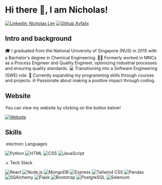 # Hi there 👋, I am Nicholas! 
[![Linkedin: Nicholas Lim](https://img.shields.io/badge/-Nicholas%20Lim-blue?style=flat-square&logo=LinkedIn&logoColor=white&link=https://www.linkedin.com/in/nicholas-lim-chiew-yee-86b397102/)](https://www.linkedin.com/in/nicholas-lim-chiew-yee-86b397102/)
[![Github Xyfalix](https://img.shields.io/github/followers/Xyfalix?style=social)](https://github.com/Xyfalix)

## Intro and background
🎓 I graduated from the National University of Singapore (NUS) in 2015 with a Bachelor's degree in Chemical Engineering.
👨‍💼 Formerly worked in MNCs as a Process Engineer and Quality Engineer, optimizing industrial processes and ensuring quality standards.
💻 Transitioning into a Software Engineering (SWE) role.
🚀 Currently expanding my programming skills through courses and projects.
🌐 Passionate about making a positive impact through coding.
 

## Website
You can view my website by clicking on the button below!

[![Website](https://img.shields.io/website?label=Squarespace&style=flat-square&url=https%3A%2F%2Fnicholaslim.me%2F&logo=Squarespace)](https://nicholaslim.me/)


## Skills
:electron: Languages

![Python](https://img.shields.io/badge/Python-brightgreen?style=flat&logo=python)
![HTML](https://img.shields.io/badge/HTML-orange?style=flat)
![CSS](https://img.shields.io/badge/CSS-yellow?style=flat)
![JavaScript](https://img.shields.io/badge/JavaScript-blue?style=flat&logo=javascript)


:crossed_swords: Tech Stack

![React](https://img.shields.io/badge/React-blue?style=flat&logo=react)
![Node.js](https://img.shields.io/badge/Node.js-green?style=flat&logo=node.js)
![MongoDB](https://img.shields.io/badge/MongoDB-orange?style=flat&logo=mongodb)
![Express](https://img.shields.io/badge/Express-black?style=flat&logo=express)
![Tailwind CSS](https://img.shields.io/badge/Tailwind_CSS-blueviolet?style=flat&logo=tailwind-css)
![Pandas](https://img.shields.io/badge/Pandas-pink?style=flat&logo=pandas)
![SQAlchemy](https://img.shields.io/badge/SQLAlchemy-yellow?style=flat&logo=sqlalchemy)
![Flask](https://img.shields.io/badge/Flask-red?style=flat&logo=flask)
![Bootstrap](https://img.shields.io/badge/Bootstrap-white?style=flat&logo=bootstrap)
![PostgreSQL](https://img.shields.io/badge/PostgreSQL-grey?style=flat&logo=postgresql)
![Selenium](https://img.shields.io/badge/Selenium-cyan?style=flat&logo=selenium)



